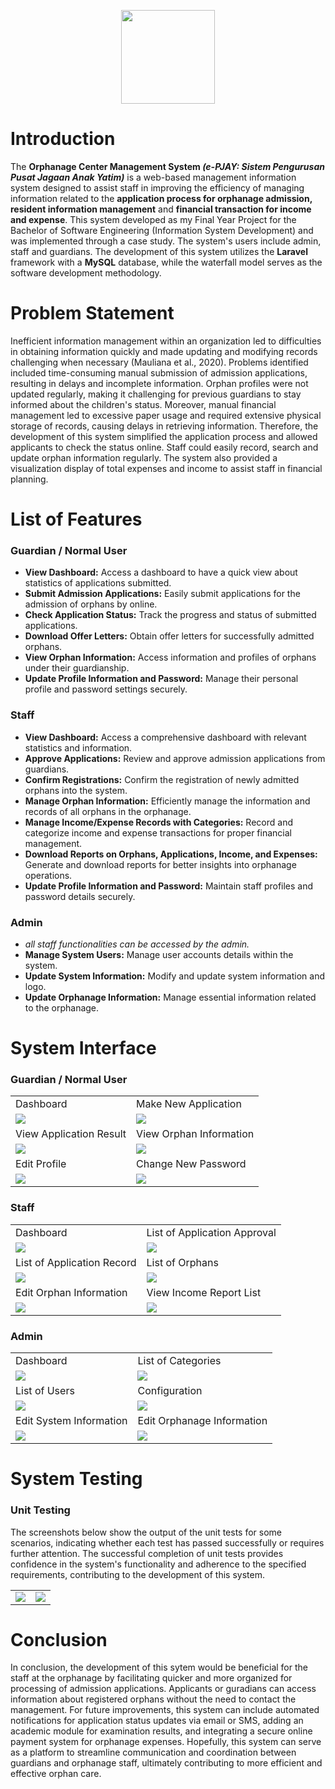 <p align="center"><a href="#" target="_blank"><img src="public/assets/sistem/epjay.png" height="150px" width="150px"></a></p>

# Introduction

The <b>Orphanage Center Management System <i>(e-PJAY: Sistem Pengurusan Pusat Jagaan Anak Yatim)</i></b> is a web-based management information system designed to assist staff in improving the efficiency of managing information related to the <b>application process for orphanage admission, resident information management</b> and <b>financial transaction for income and expense</b>. This system developed as my Final Year Project for the Bachelor of Software Engineering (Information System Development) and was implemented through a case study. The system's users include admin, staff and guardians. The development of this system utilizes the <b>Laravel</b> framework with a <b>MySQL</b> database, while the waterfall model serves as the software development methodology.

# Problem Statement
Inefficient information management within an organization led to difficulties in obtaining information quickly and made updating and modifying records challenging when necessary (Mauliana et al., 2020). Problems identified included time-consuming manual submission of admission applications, resulting in delays and incomplete information. Orphan profiles were not updated regularly, making it challenging for previous guardians to stay informed about the children's status. Moreover, manual financial management led to excessive paper usage and required extensive physical storage of records, causing delays in retrieving information. Therefore, the development of this system simplified the application process and allowed applicants to check the status online. Staff could easily record, search and update orphan information regularly. The system also provided a visualization display of total expenses and income to assist staff in financial planning.

# List of Features

### Guardian / Normal User
- <b>View Dashboard:</b> Access a dashboard to have a quick view about statistics of applications submitted.
- <b>Submit Admission Applications:</b> Easily submit applications for the admission of orphans by online.
- <b>Check Application Status:</b> Track the progress and status of submitted applications.
- <b>Download Offer Letters:</b> Obtain offer letters for successfully admitted orphans.
- <b>View Orphan Information:</b> Access information and profiles of orphans under their guardianship.
- <b>Update Profile Information and Password:</b> Manage their personal profile and password settings securely.

### Staff
- <b>View Dashboard:</b> Access a comprehensive dashboard with relevant statistics and information.
- <b>Approve Applications:</b> Review and approve admission applications from guardians.
- <b>Confirm Registrations:</b> Confirm the registration of newly admitted orphans into the system.
- <b>Manage Orphan Information:</b> Efficiently manage the information and records of all orphans in the orphanage.
- <b>Manage Income/Expense Records with Categories:</b> Record and categorize income and expense transactions for proper financial management.
- <b>Download Reports on Orphans, Applications, Income, and Expenses:</b> Generate and download reports for better insights into orphanage operations.
- <b>Update Profile Information and Password:</b> Maintain staff profiles and password details securely.

### Admin
- <i>all staff functionalities can be accessed by the admin.</i>
- <b>Manage System Users:</b> Manage user accounts details within the system.
- <b>Update System Information:</b> Modify and update system information and logo.
- <b>Update Orphanage Information:</b> Manage essential information related to the orphanage.

# System Interface

### Guardian / Normal User
<table>
  <tr>
    <td>Dashboard</td>
    <td>Make New Application</td>
  </tr>
  <tr>
    <td><img src="public/assets/screenshot/user-dashboard.png"></td>
    <td><img src="public/assets/screenshot/user-application.png"></td>
  </tr>
  <tr>
    <td>View Application Result</td>
    <td>View Orphan Information</td>
  </tr>
  <tr>
    <td><img src="public/assets/screenshot/user-result.png"></td>
    <td><img src="public/assets/screenshot/user-orphan.png"></td>
  </tr>
  <tr>
    <td>Edit Profile</td>
    <td>Change New Password</td>
  </tr>
  <tr>
    <td><img src="public/assets/screenshot/user-profile.png"></td>
    <td><img src="public/assets/screenshot/user-password.png"></td>
  </tr>
 </table>

### Staff
<table>
  <tr>
    <td>Dashboard</td>
    <td>List of Application Approval</td>
  </tr>
  <tr>
    <td><img src="public/assets/screenshot/staf-dashboard.png"></td>
    <td><img src="public/assets/screenshot/staf-approval-list.png"></td>
  </tr>
 
  <tr>
    <td>List of Application Record</td>
    <td>List of Orphans</td>
  </tr>
  <tr>
    <td><img src="public/assets/screenshot/staf-application-record.png"></td>
    <td><img src="public/assets/screenshot/staf-orphan-list.png"></td>
  </tr>
  <tr>
    <td>Edit Orphan Information</td>
    <td>View Income Report List</td>
  </tr>
  <tr>
    <td><img src="public/assets/screenshot/staf-edit-orphan.png"></td>
    <td><img src="public/assets/screenshot/staf-income-report.png"></td>
  </tr>
 </table>

 ### Admin
<table>
  <tr>
    <td>Dashboard</td>
    <td>List of Categories</td>
  </tr>
  <tr>
    <td><img src="public/assets/screenshot/admin-dashboard.png"></td>
    <td><img src="public/assets/screenshot/admin-category.png"></td>
  </tr>
 
  <tr>
    <td>List of Users</td>
    <td>Configuration</td>
  </tr>
  <tr>
    <td><img src="public/assets/screenshot/admin-user.png"></td>
    <td><img src="public/assets/screenshot/admin-configuration.png"></td>
  </tr>
  <tr>
    <td>Edit System Information</td>
    <td>Edit Orphanage Information</td>
  </tr>
  <tr>
    <td><img src="public/assets/screenshot/admin-system.png"></td>
    <td><img src="public/assets/screenshot/admin-org.png"></td>
  </tr>
 </table>

 # System Testing

 ### Unit Testing
The screenshots below show the output of the unit tests for some scenarios, indicating whether each test has passed successfully or requires further attention. The successful completion of unit tests provides confidence in the system's functionality and adherence to the specified requirements, contributing to the development of this system.

<table>
  <tr>
    <td><img src="public/assets/screenshot/unit-test-1.png"></td>
    <td><img src="public/assets/screenshot/unit-test-2.png"></td>
  </tr>
 </table>

# Conclusion
In conclusion, the development of this sytem would be beneficial for the staff at the orphanage by facilitating quicker and more organized for processing of admission applications. Applicants or guradians can access information about registered orphans without the need to contact the management. For future improvements, this system can include automated notifications for application status updates via email or SMS, adding an academic module for examination results, and integrating a secure online payment system for orphanage expenses. Hopefully, this system can serve as a platform to streamline communication and coordination between guardians and orphanage staff, ultimately contributing to more efficient and effective orphan care.
 

